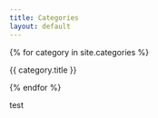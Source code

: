```yaml
---
title: Categories
layout: default
---
```


<div class="container">
  {% for category in site.categories %}
    <p>{{ category.title }}</p>
  {% endfor %}
  
  test
</div>